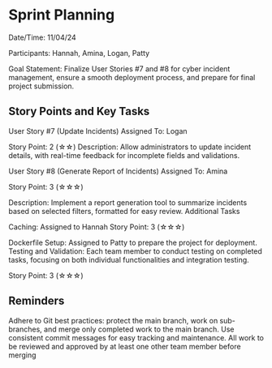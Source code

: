 # Sprint Planning

Date/Time: 11/04/24

Participants: Hannah, Amina, Logan, Patty

Goal Statement: Finalize User Stories #7 and #8 for cyber incident management, ensure a smooth deployment process, and prepare for final project submission.

## Story Points and Key Tasks

User Story #7 (Update Incidents) Assigned To: Logan 

Story Point: 2 (☆☆)
Description: Allow administrators to update incident details, with real-time feedback for incomplete fields and validations.

User Story #8 (Generate Report of Incidents) Assigned To: Amina

Story Point: 3 (☆☆☆)

Description: Implement a report generation tool to summarize incidents based on selected filters, formatted for easy review.
Additional Tasks

Caching: Assigned to Hannah
Story Point: 3 (☆☆☆)

Dockerfile Setup: Assigned to Patty to prepare the project for deployment.
Testing and Validation: Each team member to conduct testing on completed tasks, focusing on both individual functionalities and integration testing.

Story Point: 3 (☆☆☆)

## Reminders

Adhere to Git best practices: protect the main branch, work on sub-branches, and merge only completed work to the main branch.
Use consistent commit messages for easy tracking and maintenance.
All work to be reviewed and approved by at least one other team member before merging